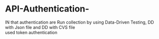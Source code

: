 # API-Authentication-
IN that authentication are Run collection by using Data-Driven Testing, DD with Json file and DD with CVS file
<br>
used token authentication 
